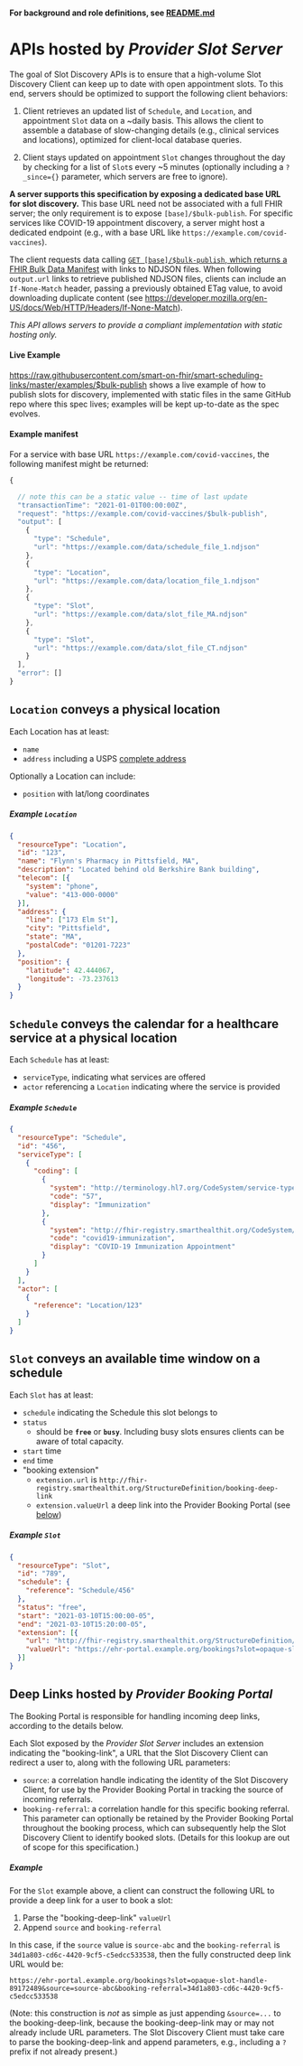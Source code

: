 #### For background and role definitions, see [README.md](./README.md)


# APIs hosted by _Provider Slot Server_

The goal of Slot Discovery APIs is to ensure that a high-volume Slot Discovery Client can keep up to date with open appointment slots. To this end, servers should be optimized to support the following client behaviors:

1. Client retrieves an updated list of `Schedule`, and `Location`, and appointment `Slot` data on a ~daily basis. This allows the client to assemble a database of slow-changing details (e.g., clinical services and locations), optimized for client-local database queries.

2. Client stays updated on appointment `Slot` changes throughout the day by checking for a list of `Slot`s every ~5 minutes (optionally including a `?_since={}`  parameter, which servers are free to ignore).

**A server supports this specification by exposing a dedicated base URL for slot discovery.** This base URL need not be associated with a full FHIR server; the only requirement is to expose `[base]/$bulk-publish`. For specific services like COVID-19 appointment discovery, a server might host a dedicated endpoint (e.g., with a base URL like `https://example.com/covid-vaccines`).

The client requests data calling [`GET [base]/$bulk-publish`, which returns a FHIR Bulk Data Manifest](http://build.fhir.org/ig/HL7/bulk-data/branches/bulk-publish/bulk-publish.html) with links to NDJSON files. When following `output.url` links to retrieve published NDJSON files, clients can include an `If-None-Match` header, passing a previously obtained ETag value, to avoid downloading duplicate content (see https://developer.mozilla.org/en-US/docs/Web/HTTP/Headers/If-None-Match).

*This API allows servers to provide a compliant implementation with static hosting only.*

#### Live Example

https://raw.githubusercontent.com/smart-on-fhir/smart-scheduling-links/master/examples/$bulk-publish shows a live example of how to publish slots for discovery, implemented with static files in the same GitHub repo where this spec lives; examples will be kept up-to-date as the spec evolves.

#### Example manifest

For a service with base URL `https://example.com/covid-vaccines`, the following manifest might be returned:

```js
{

  // note this can be a static value -- time of last update
  "transactionTime": "2021-01-01T00:00:00Z",
  "request": "https://example.com/covid-vaccines/$bulk-publish",
  "output": [
    {
      "type": "Schedule",
      "url": "https://example.com/data/schedule_file_1.ndjson"
    },
    {
      "type": "Location",
      "url": "https://example.com/data/location_file_1.ndjson"
    },
    {
      "type": "Slot",
      "url": "https://example.com/data/slot_file_MA.ndjson"
    },
    {
      "type": "Slot",
      "url": "https://example.com/data/slot_file_CT.ndjson"
    }
  ],
  "error": []
}
```

## `Location` conveys a physical location

Each Location has at least:

* `name`
* `address` including a USPS [complete address](https://pe.usps.com/text/pub28/28c2_001.htm)

Optionally a Location can include:
* `position` with lat/long coordinates

##### Example `Location`

```json
{
  "resourceType": "Location",
  "id": "123",
  "name": "Flynn's Pharmacy in Pittsfield, MA",
  "description": "Located behind old Berkshire Bank building",
  "telecom": [{
    "system": "phone",
    "value": "413-000-0000"
  }],
  "address": {
    "line": ["173 Elm St"],
    "city": "Pittsfield",
    "state": "MA",
    "postalCode": "01201-7223"
  },
  "position": {
    "latitude": 42.444067,
    "longitude": -73.237613
  }
}
```

## `Schedule` conveys the calendar for a healthcare service at a physical location

Each `Schedule` has at least:

* `serviceType`, indicating what services are offered
* `actor` referencing a `Location` indicating where the service is provided

##### Example `Schedule`

```json
{
  "resourceType": "Schedule",
  "id": "456",
  "serviceType": [
    {
      "coding": [
        {
          "system": "http://terminology.hl7.org/CodeSystem/service-type",
          "code": "57",
          "display": "Immunization"
        },
        {
          "system": "http://fhir-registry.smarthealthit.org/CodeSystem/service-type",
          "code": "covid19-immunization",
          "display": "COVID-19 Immunization Appointment"
        }
      ]
    }
  ],
  "actor": [
    {
      "reference": "Location/123"
    }
  ]
}
```


## `Slot` conveys an available time window on a schedule

Each `Slot` has at least:

* `schedule` indicating the Schedule this slot belongs to
* `status` 
    * should be **`free`** or **`busy`**. Including busy slots ensures clients can be aware of total capacity.
* `start` time
*  `end` time
* "booking extension"
  * `extension.url` is `http://fhir-registry.smarthealthit.org/StructureDefinition/booking-deep-link`
  * `extension.valueUrl` a deep link into the Provider Booking Portal (see [below](#deep-links-hosted-by-provider-booking-portal))

##### Example `Slot`
```json
{
  "resourceType": "Slot",
  "id": "789",
  "schedule": {
    "reference": "Schedule/456"
  },
  "status": "free",
  "start": "2021-03-10T15:00:00-05",
  "end": "2021-03-10T15:20:00-05",
  "extension": [{
    "url": "http://fhir-registry.smarthealthit.org/StructureDefinition/booking-deep-link",
    "valueUrl": "https://ehr-portal.example.org/bookings?slot=opaque-slot-handle-89172489"
  }]
}
```

## Deep Links hosted by _Provider Booking Portal_

The Booking Portal is responsible for handling incoming deep links, according to the details below.

Each Slot exposed by the _Provider Slot Server_ includes an extension indicating the "booking-link", a URL that the Slot Discovery Client can redirect a user to, along with the following URL parameters:

* `source`: a correlation handle indicating the identity of the Slot Discovery Client, for use by the Provider Booking Portal in tracking the source of incoming referrals.
* `booking-referral`: a correlation handle for this specific booking referral. This parameter can optionally be retained by the Provider Booking Portal throughout the booking process, which can subsequently help the Slot Discovery Client to identify booked slots. (Details for this lookup are out of scope for this specification.)

##### Example

For the `Slot` example above, a client can construct the following URL to provide a deep link for a user to book a slot:

1. Parse the "booking-deep-link" `valueUrl`
2. Append `source` and `booking-referral`

In this case, if the `source` value is `source-abc` and the `booking-referral` is `34d1a803-cd6c-4420-9cf5-c5edcc533538`, then the fully constructed deep link URL would be:

    https://ehr-portal.example.org/bookings?slot=opaque-slot-handle-89172489&source=source-abc&booking-referral=34d1a803-cd6c-4420-9cf5-c5edcc533538

(Note: this construction is *not* as simple as just appending `&source=...` to the booking-deep-link, because the booking-deep-link may or may not already include URL parameters. The Slot Discovery Client must take care to parse the booking-deep-link and append parameters, e.g., including a `?` prefix if not already present.)
